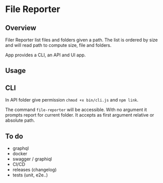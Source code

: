 # File Reporter

## Overview

Filer Reporter list files and folders given a path.
The list is ordered by size and will read path to compute size, file and folders.

App provides a CLI, an API and UI app.

## Usage

## CLI

In API folder give permission `chmod +x bin/cli.js` and `npm link`.

The command `file-reporter` will be accessible. 
With no argument it prompts report for current folder.
It accepts as first argument relative or absolute path.

## To do

- graphql
- docker
- swagger / graphiql
- CI/CD
- releases (changelog)
- tests (unit, e2e..)